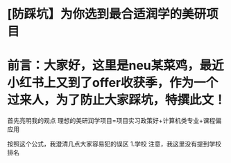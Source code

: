 # [防踩坑】为你选到最合适润学的美研项目

#   前言：大家好，这里是neu某菜鸡，最近小红书上又到了offer收获季，作为一个过来人，为了防止大家踩坑，特撰此文！

首先亮明我的观点
理想的美研润学项目=项目实习政策好+计算机类专业+课程偏应用

按照这个公式，我澄清几点大家容易犯的误区
1.学校
注意，我这里没有提到学校排名
